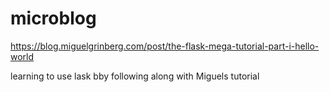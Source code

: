 # microblog
https://blog.miguelgrinberg.com/post/the-flask-mega-tutorial-part-i-hello-world

learning to use lask bby following along with Miguels tutorial
